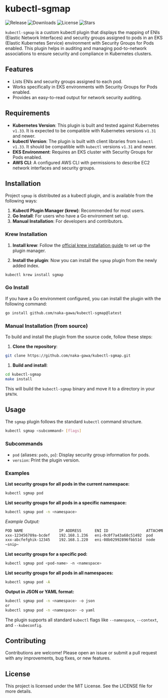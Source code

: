# kubectl-sgmap

![Release](https://img.shields.io/github/v/release/naka-gawa/kubectl-sgmap?color=blue)
![Downloads](https://img.shields.io/github/downloads/naka-gawa/kubectl-sgmap/total?color=green)
![License](https://img.shields.io/github/license/bmcustodio/kubectl-topology)
![Stars](https://img.shields.io/github/stars/naka-gawa/kubectl-sgmap?style=social)

`kubectl-sgmap` is a custom kubectl plugin that displays the mapping of ENIs (Elastic Network Interfaces) and security groups assigned to pods in an EKS (Elastic Kubernetes Service) environment with Security Groups for Pods enabled. This plugin helps in auditing and managing pod-to-network associations to ensure security and compliance in Kubernetes clusters.

## Features

- Lists ENIs and security groups assigned to each pod.
- Works specifically in EKS environments with Security Groups for Pods enabled.
- Provides an easy-to-read output for network security auditing.

## Requirements

- **Kubernetes Version**: This plugin is built and tested against Kubernetes `v1.33`. It is expected to be compatible with Kubernetes versions `v1.31` and newer.
- **kubectl Version**: The plugin is built with client libraries from `kubectl v1.33`. It should be compatible with `kubectl` versions `v1.31` and newer.
- **EKS Environment**: Requires an EKS cluster with Security Groups for Pods enabled.
- **AWS CLI**: A configured AWS CLI with permissions to describe EC2 network interfaces and security groups.

## Installation

Project `sgmap` is distributed as a kubectl plugin, and is available from the following ways:

1. **Kubectl Plugin Manager (krew)**: Recommended for most users.
2. **Go Install**: For users who have a Go environment set up.
3. **Manual Installation**: For developers and contributors.

### Krew Installation

1. **Install krew**: Follow the [official krew installation guide](https://krew.sigs.k8s.io/docs/user-guide/setup/install/) to set up the plugin manager.

1. **Install the plugin**: Now you can install the `sgmap` plugin from the newly added index.

```bash
kubectl krew install sgmap
```

### Go Install

If you have a Go environment configured, you can install the plugin with the following command:

```bash
go install github.com/naka-gawa/kubectl-sgmap@latest
```

### Manual Installation (from source)

To build and install the plugin from the source code, follow these steps:

1. **Clone the repository**:

```bash
git clone https://github.com/naka-gawa/kubectl-sgmap.git
```

1. **Build and install**:

```bash
cd kubectl-sgmap
make install
```

This will build the `kubectl-sgmap` binary and move it to a directory in your `$PATH`.

## Usage

The `sgmap` plugin follows the standard `kubectl` command structure.

```bash
kubectl sgmap <subcommand> [flags]
```

### Subcommands

- `pod` (aliases: `pods`, `po`): Display security group information for pods.
- `version`: Print the plugin version.

### Examples

**List security groups for all pods in the current namespace:**

```bash
kubectl sgmap pod
```

**List security groups for all pods in a specific namespace:**

```bash
kubectl sgmap pod -n <namespace>
```

_Example Output:_

```bash
POD NAME                IP ADDRESS      ENI ID                 ATTACHMENT  SECURITY GROUPS
xxx-123456789a-bcdef    192.168.1.236   eni-0c0f7a43a68c51492  pod         sg-12345678901234567 (xxx)
xxx-abcfefghik-12345    192.168.1.220   eni-08b02992896fbb51d  node        sg-09876543210987654 (xxx)
~snip~
```

**List security groups for a specific pod:**

```bash
kubectl sgmap pod <pod-name> -n <namespace>
```

**List security groups for all pods in all namespaces:**

```bash
kubectl sgmap pod -A
```

**Output in JSON or YAML format:**

```bash
kubectl sgmap pod -n <namespace> -o json
or
kubectl sgmap pod -n <namespace> -o yaml
```

The plugin supports all standard `kubectl` flags like `--namespace`, `--context`, and `--kubeconfig`.

## Contributing

Contributions are welcome! Please open an issue or submit a pull request with any improvements, bug fixes, or new features.

## License

This project is licensed under the MIT License. See the LICENSE file for more details.
